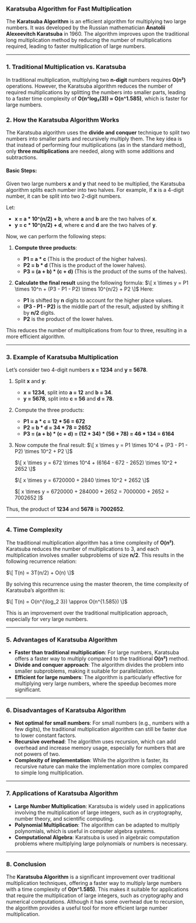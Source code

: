 ### **Karatsuba Algorithm for Fast Multiplication**

The **Karatsuba Algorithm** is an efficient algorithm for multiplying two large numbers. It was developed by the Russian mathematician **Anatolii Alexeevitch Karatsuba** in 1960. The algorithm improves upon the traditional long multiplication method by reducing the number of multiplications required, leading to faster multiplication of large numbers.

---

### **1. Traditional Multiplication vs. Karatsuba**

In traditional multiplication, multiplying two **n-digit** numbers requires **O(n²)** operations. However, the Karatsuba algorithm reduces the number of required multiplications by splitting the numbers into smaller parts, leading to a faster time complexity of **O(n^log₂(3)) ≈ O(n^1.585)**, which is faster for large numbers.

### **2. How the Karatsuba Algorithm Works**

The Karatsuba algorithm uses the **divide and conquer** technique to split two numbers into smaller parts and recursively multiply them. The key idea is that instead of performing four multiplications (as in the standard method), only **three multiplications** are needed, along with some additions and subtractions.

#### Basic Steps:

Given two large numbers **x** and **y** that need to be multiplied, the Karatsuba algorithm splits each number into two halves. For example, if **x** is a 4-digit number, it can be split into two 2-digit numbers.

Let:
- **x = a * 10^(n/2) + b**, where **a** and **b** are the two halves of **x**.
- **y = c * 10^(n/2) + d**, where **c** and **d** are the two halves of **y**.

Now, we can perform the following steps:

1. **Compute three products**:
   - **P1 = a * c** (This is the product of the higher halves).
   - **P2 = b * d** (This is the product of the lower halves).
   - **P3 = (a + b) * (c + d)** (This is the product of the sums of the halves).

2. **Calculate the final result** using the following formula:
   $\[
   x \times y = P1 \times 10^n + (P3 - P1 - P2) \times 10^{n/2} + P2
   \]$
   Here:
   - **P1** is shifted by **n** digits to account for the higher place values.
   - **(P3 - P1 - P2)** is the middle part of the result, adjusted by shifting it by **n/2** digits.
   - **P2** is the product of the lower halves.

This reduces the number of multiplications from four to three, resulting in a more efficient algorithm.

---

### **3. Example of Karatsuba Multiplication**

Let’s consider two 4-digit numbers **x = 1234** and **y = 5678**.

1. Split **x** and **y**:
   - **x = 1234**, split into **a = 12** and **b = 34**.
   - **y = 5678**, split into **c = 56** and **d = 78**.

2. Compute the three products:
   - **P1 = a * c = 12 * 56 = 672**
   - **P2 = b * d = 34 * 78 = 2652**
   - **P3 = (a + b) * (c + d) = (12 + 34) * (56 + 78) = 46 * 134 = 6164**

3. Now compute the final result:
   $\[
   x \times y = P1 \times 10^4 + (P3 - P1 - P2) \times 10^2 + P2
   \]$
   
   $\[
   x \times y = 672 \times 10^4 + (6164 - 672 - 2652) \times 10^2 + 2652
   \]$
   
   $\[
   x \times y = 6720000 + 2840 \times 10^2 + 2652
   \]$
   
   $\[
   x \times y = 6720000 + 284000 + 2652 = 7000000 + 2652 = 7002652
   \]\$

Thus, the product of **1234** and **5678** is **7002652**.

---

### **4. Time Complexity**

The traditional multiplication algorithm has a time complexity of **O(n²)**. Karatsuba reduces the number of multiplications to 3, and each multiplication involves smaller subproblems of size **n/2**. This results in the following recurrence relation:

$\[
T(n) = 3T(n/2) + O(n)
\]$

By solving this recurrence using the master theorem, the time complexity of Karatsuba’s algorithm is:

$\[
T(n) = O(n^{\log_2 3}) \approx O(n^{1.585})
\]$

This is an improvement over the traditional multiplication approach, especially for very large numbers.

---

### **5. Advantages of Karatsuba Algorithm**

- **Faster than traditional multiplication**: For large numbers, Karatsuba offers a faster way to multiply compared to the traditional **O(n²)** method.
- **Divide and conquer approach**: The algorithm divides the problem into smaller subproblems, making it suitable for parallelization.
- **Efficient for large numbers**: The algorithm is particularly effective for multiplying very large numbers, where the speedup becomes more significant.

---

### **6. Disadvantages of Karatsuba Algorithm**

- **Not optimal for small numbers**: For small numbers (e.g., numbers with a few digits), the traditional multiplication algorithm can still be faster due to lower constant factors.
- **Recursive overhead**: The algorithm uses recursion, which can add overhead and increase memory usage, especially for numbers that are not powers of two.
- **Complexity of implementation**: While the algorithm is faster, its recursive nature can make the implementation more complex compared to simple long multiplication.

---

### **7. Applications of Karatsuba Algorithm**

- **Large Number Multiplication**: Karatsuba is widely used in applications involving the multiplication of large integers, such as in cryptography, number theory, and scientific computing.
- **Polynomial Multiplication**: The algorithm can be adapted to multiply polynomials, which is useful in computer algebra systems.
- **Computational Algebra**: Karatsuba is used in algebraic computation problems where multiplying large polynomials or numbers is necessary.

---

### **8. Conclusion**

The **Karatsuba Algorithm** is a significant improvement over traditional multiplication techniques, offering a faster way to multiply large numbers with a time complexity of **O(n^1.585)**. This makes it suitable for applications that require the multiplication of large integers, such as cryptography and numerical computations. Although it has some overhead due to recursion, the algorithm provides a useful tool for more efficient large number multiplication.
